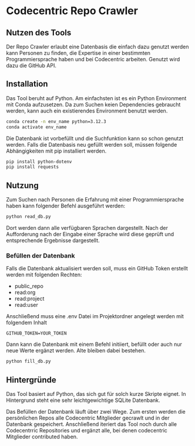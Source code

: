 # Codecentric Repo Crawler

## Nutzen des Tools

Der Repo Crawler erlaubt eine Datenbasis die einfach dazu genutzt werden kann Personen zu finden, die Expertise in einer bestimmten Programmiersprache haben und bei Codecentric arbeiten. Genutzt wird dazu die GitHub API.

## Installation

Das Tool beruht auf Python. Am einfachsten ist es ein Python Environment mit Conda aufzusetzen. Da zum Suchen keien Dependencies gebraucht werden, kann auch ein existierendes Environment benutzt werden.

```bash
conda create -n env_name python=3.12.3
conda activate env_name
```

Die Datenbank ist vorbefüllt und die Suchfunktion kann so schon genutzt werden. Falls die Datenbasis neu gefüllt werden soll, müssen folgende Abhängigkeiten mit pip installiert werden.

```bash
pip install python-dotenv
pip install requests
```

## Nutzung

Zum Suchen nach Personen die Erfahrung mit einer Programmiersprache haben kann folgender Befehl ausgeführt werden:

```bash
python read_db.py
```

Dort werden dann alle verfügbaren Sprachen dargestellt. Nach der Aufforderung nach der Eingabe einer Sprache wird diese geprüft und entsprechende Ergebnisse dargestellt.

### Befüllen der Datenbank

Falls die Datenbank aktualisiert werden soll, muss ein GitHub Token erstellt werden mit folgenden Rechten:

- public_repo
- read:org
- read:project
- read:user

Anschließend muss eine .env Datei im Projektordner angelegt werden mit folgendem Inhalt

```env
GITHUB_TOKEN=YOUR_TOKEN
```

Dann kann die Datenbank mit einem Befehl initiiert, befüllt oder auch nur neue Werte ergänzt werden. Alte bleiben dabei bestehen.

```bash
python fill_db.py
```

## Hintergründe

Das Tool basiert auf Python, das sich gut für solch kurze Skripte eignet. In Hintergrund steht eine sehr leichtgewichtige SQLite Datenbank.

Das Befüllen der Datenbank läuft über zwei Wege. Zum ersten werden die persönlichen Repos alle Codecentric Mitglieder gecrawlt und in der Datenbank gespeichert. Anschließend iteriert das Tool noch durch alle Codecentrric Repositories und ergänzt alle, bei denen codecentric Mitglieder contributed haben.
